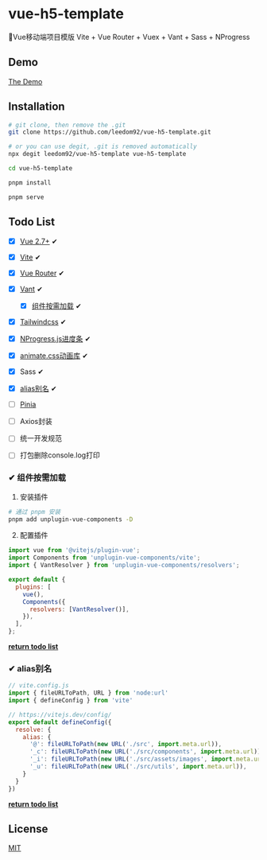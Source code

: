 # vue-h5-template
🍰Vue移动端项目模版 Vite + Vue Router + Vuex + Vant + Sass + NProgress

## Demo
[The Demo](https://leedom.me/vue-h5-template/)

## Installation

```bash
# git clone, then remove the .git
git clone https://github.com/leedom92/vue-h5-template.git

# or you can use degit, .git is removed automatically
npx degit leedom92/vue-h5-template vue-h5-template

cd vue-h5-template

pnpm install

pnpm serve
```
## <span id="todo-list">Todo List</span>

- [x] [Vue 2.7+](https://v2.vuejs.org/) ✔
- [x] [Vite](https://vitejs.dev/) ✔
- [x] [Vue Router](https://router.vuejs.org/) ✔
- [x] [Vant](https://vant-contrib.gitee.io/vant/v2/#/zh-CN/) ✔
  - [x] [组件按需加载](#unplugin-vue-components) ✔
- [x] [Tailwindcss](https://tailwindcss.com/) ✔
- [x] [NProgress.js进度条](https://github.com/rstacruz/nprogress) ✔
- [x] [animate.css动画库](https://animate.style/) ✔
- [x] Sass ✔
- [x] [alias别名](#alias) ✔
- [ ] [Pinia](https://pinia.vuejs.org/)
- [ ] Axios封装
- [ ] 统一开发规范
- [ ] 打包删除console.log打印


### <span id="unplugin-vue-components">✔ 组件按需加载</span>
1. 安装插件
``` sh
# 通过 pnpm 安装
pnpm add unplugin-vue-components -D
```

2. 配置插件
```js
import vue from '@vitejs/plugin-vue';
import Components from 'unplugin-vue-components/vite';
import { VantResolver } from 'unplugin-vue-components/resolvers';

export default {
  plugins: [
    vue(),
    Components({
      resolvers: [VantResolver()],
    }),
  ],
};

```

**[return todo list](#todo-list)**

### <span id="alias">✔ alias别名</span>

``` js
// vite.config.js
import { fileURLToPath, URL } from 'node:url'
import { defineConfig } from 'vite'

// https://vitejs.dev/config/
export default defineConfig({
  resolve: {
    alias: {
      '@': fileURLToPath(new URL('./src', import.meta.url)),
      '_c': fileURLToPath(new URL('./src/components', import.meta.url)),
      '_i': fileURLToPath(new URL('./src/assets/images', import.meta.url)),
      '_u': fileURLToPath(new URL('./src/utils', import.meta.url)),
    }
  }
})

```

**[return todo list](#todo-list)**

## License

[MIT](https://github.com/leedom92/vue-h5-template/blob/master/LICENSE)

